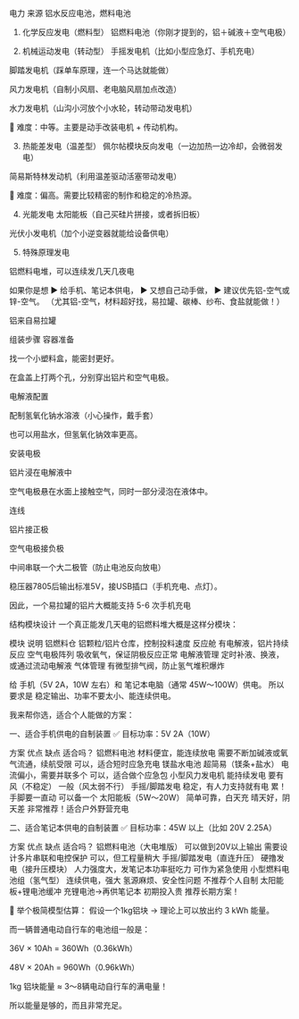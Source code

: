
电力 来源 铝水反应电池，燃料电池

1. 化学反应发电（燃料型）
   铝燃料电池（你刚才提到的，铝＋碱液＋空气电极）


2. 机械运动发电（转动型）
   手摇发电机（比如小型应急灯、手机充电）

脚踏发电机（踩单车原理，连一个马达就能做）

风力发电机（自制小风扇、老电脑风扇加点改造）

水力发电机（山沟小河放个小水轮，转动带动发电机）

🔧 难度：中等。主要是动手改装电机 + 传动机构。



3. 热能差发电（温差型）
   佩尔帖模块反向发电（一边加热一边冷却，会微弱发电）

简易斯特林发动机（利用温差驱动活塞带动发电）

🔧 难度：偏高。需要比较精密的制作和稳定的冷热源。

4. 光能发电
   太阳能板（自己买硅片拼接，或者拆旧板）

光伏小发电机（加个小逆变器就能给设备供电）


5. 特殊原理发电



铝燃料电堆，可以连续发几天几夜电


如果你是想
▶ 给手机、笔记本供电，
▶ 又想自己动手做，
▶ 建议优先铝-空气或锌-空气。
（尤其铝-空气，材料超好找，易拉罐、碳棒、纱布、食盐就能做！）

铝来自易拉罐

组装步骤
容器准备

找一个小塑料盒，能密封更好。

在盒盖上打两个孔，分别穿出铝片和空气电极。

电解液配置

配制氢氧化钠水溶液（小心操作，戴手套）

也可以用盐水，但氢氧化钠效率更高。

安装电极

铝片浸在电解液中

空气电极悬在水面上接触空气，同时一部分浸泡在液体中。

连线

铝片接正极

空气电极接负极

中间串联一个大二极管（防止电池反向放电）

稳压器7805后输出标准5V，接USB插口（手机充电、点灯）。


因此，一个易拉罐的铝片大概能支持 5-6 次手机充电



结构模块设计
一个真正能发几天电的铝燃料堆大概是这样分模块：


模块	说明
铝燃料仓	铝颗粒/铝片仓库，控制投料速度
反应舱	有电解液，铝片持续反应
空气电极阵列	吸收氧气，保证阴极反应正常
电解液管理	定时补液、换液，或通过流动电解液
气体管理	有微型排气阀，防止氢气堆积爆炸



给 手机（5V 2A，10W 左右）和 笔记本电脑（通常 45W～100W）供电。
所以要求是 稳定输出、功率不要太小、能连续供电。

我来帮你选，适合个人能做的方案：

一、适合手机供电的自制装置
✅ 目标功率：5V 2A（10W）


方案	优点	缺点	适合吗？
铝燃料电池	材料便宜，能连续放电	需要不断加碱液或氧气流通，续航受限	可以，适合短时应急充电
镁盐水电池	超简易（镁条+盐水）	电流偏小，需要并联多个	可以，适合做个应急包
小型风力发电机	能持续发电	要有风（不稳定）	一般（风太弱不行）
手摇/脚踏发电	稳定，有人力支持就有电	累！手脚要一直动	可以备一个
太阳能板（5W～20W）	简单可靠，白天充	晴天好，阴天差	非常推荐！适合户外野营充电



二、适合笔记本供电的自制装置
✅ 目标功率：45W 以上（比如 20V 2.25A）


方案	优点	缺点	适合吗？
铝燃料电池（大电堆版）	可以做到20V以上输出	需要设计多片串联和电控保护	可以，但工程量稍大
手摇/脚踏发电（直连升压）	硬撸发电（接升压模块）	人力强度大，发笔记本功率挺吃力	可作为紧急使用
小型燃料电池组（氢气型）	连续供电，强大	氢源麻烦、安全性问题	不推荐个人自制
太阳能板+锂电池缓冲	充锂电池→再供笔记本	初期投入贵	推荐长期方案！



🔵 举个极简模型估算：
假设一个1kg铝块 → 理论上可以放出约 3 kWh 能量。

而一辆普通电动自行车的电池组一般是：

36V × 10Ah = 360Wh（0.36kWh）

48V × 20Ah = 960Wh（0.96kWh）

1kg 铝块能量 ≈ 3～8辆电动自行车的满电量！

所以能量是够的，而且非常充足。